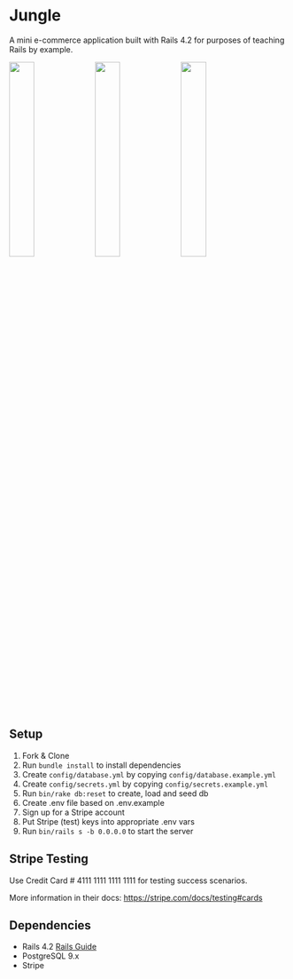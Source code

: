 # Jungle

A mini e-commerce application built with Rails 4.2 for purposes of teaching Rails by example.

<img src="https://cloud.githubusercontent.com/assets/25534848/26130711/d4d5fe48-3a4a-11e7-814b-1227a9393065.jpg" width="30%"></img> <img src="https://cloud.githubusercontent.com/assets/25534848/26130712/d4d6ff28-3a4a-11e7-9813-09c20ab01d91.jpg" width="30%"></img> <img src="https://cloud.githubusercontent.com/assets/25534848/26130710/d4d5aa7e-3a4a-11e7-96a5-5204756fd7cd.jpg" width="30%"></img> 


## Setup

1. Fork & Clone
2. Run `bundle install` to install dependencies
3. Create `config/database.yml` by copying `config/database.example.yml`
4. Create `config/secrets.yml` by copying `config/secrets.example.yml`
5. Run `bin/rake db:reset` to create, load and seed db
6. Create .env file based on .env.example
7. Sign up for a Stripe account
8. Put Stripe (test) keys into appropriate .env vars
9. Run `bin/rails s -b 0.0.0.0` to start the server

## Stripe Testing

Use Credit Card # 4111 1111 1111 1111 for testing success scenarios.

More information in their docs: <https://stripe.com/docs/testing#cards>

## Dependencies

* Rails 4.2 [Rails Guide](http://guides.rubyonrails.org/v4.2/)
* PostgreSQL 9.x
* Stripe
